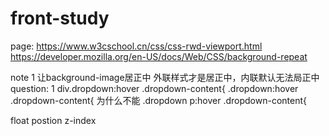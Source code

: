 # front-study
page:
https://www.w3cschool.cn/css/css-rwd-viewport.html
https://developer.mozilla.org/en-US/docs/Web/CSS/background-repeat

note
1
让background-image居正中
外联样式才是居正中，内联默认无法局正中
question:
1
div.dropdown:hover .dropdown-content{
.dropdown:hover .dropdown-content{
为什么不能 
.dropdown p:hover .dropdown-content{

float
postion
z-index



